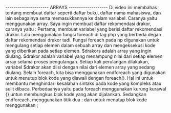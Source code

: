 --------------------- ARRAYS -------------------
Di video ini membahas tentang membuat daftar seperti daftar buku, daftar nama mahasiswa, dan lain sebagainya serta memasukkannya ke dalam variabel. Caranya yaitu menggunakan array. Saya ingin membuat daftar rekomendasi drakor, caranya yaitu :
Pertama, membuat variabel yang berisi daftar rekomendasi drakor. Lalu menggunakan fungsi foreach di tag php yang berbeda degan daftar rekomendasi drakor tadi. Fungsi foreach pada hp digunakan untuk mengulang setiap elemen dalam sebuah array dan mengeksekusi kode yang diberikan pada setiap elemen. $drakors adalah array yang ingin diulang. $drakor adalah variabel yang menampung nilai dari setiap elemen array selama proses pengulangan. Setiap kali perulangan dilakukan, variabel $drakor akan diisi dengan nilai dari elemen array yang sedang diulang.
Selain foreach, kita bisa menggunakan endforeach yang digunakan untuk menutup blok kode yang diawali dengan foreach(). Hal ini untuk membantu menghindari kesalahan sintaks pada kode yang kompleks atau sulit dibaca. Perbedaanya yaitu pada foreach menggunakan kurung kurawal {} untun membungkus blok kode yang akan dijalankan. Sedangkan endforeach, menggunakan titik dua : dan untuk menutup blok kode menggunakan ;
